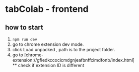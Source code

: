 # tabColab - frontend

## how to start
1. ```npm run dev``` 
2. go to chrome extension dev mode. 
3.  click Load unpacked , path is to the project folder.
4.  go to [chrome-extension://gfledkccocicmdgnjeafbnffcimdfonb/index.html]\
   ** check if extension ID is different

